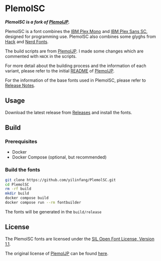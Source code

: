 # PlemolSC

_**PlemolSC is a fork of [PlemolJP](https://github.com/yuru7/PlemolJP).**_

PlemolSC is a font combines the [IBM Plex Mono](https://github.com/IBM/plex) and [IBM Plex Sans SC](https://github.com/IBM/plex), designed for programming use.
PlemolSC also combines some glyghs from [Hack](https://github.com/source-foundry/Hack) and [Nerd Fonts](https://github.com/ryanoasis/nerd-fonts).

The build scripts are from [PlemolJP](https://github.com/yuru7/PlemolJP).
I made some changes which are commented with `HACK` in the scripts.

For more detail about the building process and the information of each variant,
please refer to the initial [README](README_PlemolJP.md) of [PlemolJP](https://github.com/yuru7/PlemolJP).

For the information of the base fonts used in PlemolSC, please refer to [Release Notes](RELEASE_NOTES.md).

## Usage

Download the latest release from [Releases](https://github.com/yilinfang/PlemolSC/releases) and install the fonts.

## Build

### Prerequisites

- Docker
- Docker Compose (optional, but recommended)

### Build the fonts

```bash
git clone https://github.com/yilinfang/PlemolSC.git
cd PlemolSC
rm -rf build
mkdir build
docker compose build
docker compose run --rm fontbuilder
```

The fonts will be generated in the `build/release`

## License

The PlemolSC fonts are licensed under the [SIL Open Font License, Version 1.1](OFL.txt).

The original license of [PlemolJP](https://github.com/yuru7/PlemolJP) can be found [here](LICENSE_PlemolJP).
